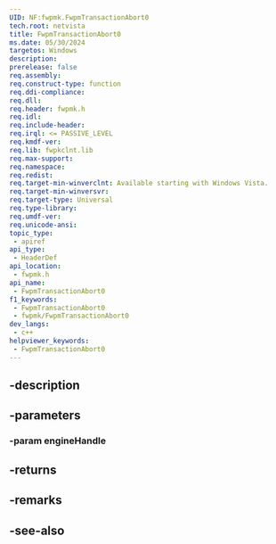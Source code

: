 ```yaml
---
UID: NF:fwpmk.FwpmTransactionAbort0
tech.root: netvista
title: FwpmTransactionAbort0
ms.date: 05/30/2024
targetos: Windows
description: 
prerelease: false
req.assembly: 
req.construct-type: function
req.ddi-compliance: 
req.dll: 
req.header: fwpmk.h
req.idl: 
req.include-header: 
req.irql: <= PASSIVE_LEVEL
req.kmdf-ver: 
req.lib: fwpkclnt.lib
req.max-support: 
req.namespace: 
req.redist: 
req.target-min-winverclnt: Available starting with Windows Vista.
req.target-min-winversvr: 
req.target-type: Universal
req.type-library: 
req.umdf-ver: 
req.unicode-ansi: 
topic_type:
 - apiref
api_type:
 - HeaderDef
api_location:
 - fwpmk.h
api_name:
 - FwpmTransactionAbort0
f1_keywords:
 - FwpmTransactionAbort0
 - fwpmk/FwpmTransactionAbort0
dev_langs:
 - c++
helpviewer_keywords:
 - FwpmTransactionAbort0
---
```


## -description

## -parameters

### -param engineHandle

## -returns

## -remarks

## -see-also

